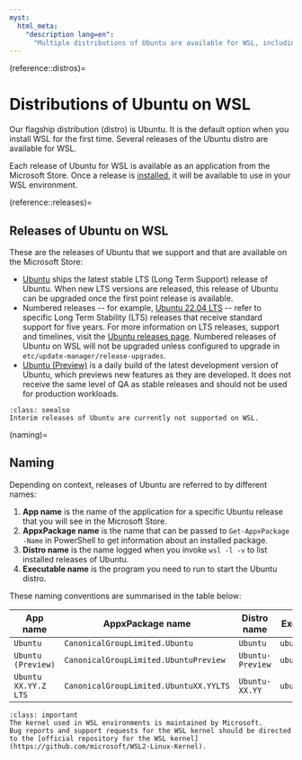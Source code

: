 ```yaml
---
myst:
  html_meta:
    "description lang=en":
      "Multiple distributions of Ubuntu are available for WSL, including the latest Ubuntu LTS release and the latest development version which previews new features."
---
```


(reference::distros)=
# Distributions of Ubuntu on WSL

Our flagship distribution (distro) is Ubuntu. It is the default option when you install WSL for the first time. Several releases of the Ubuntu distro are available for WSL.

Each release of Ubuntu for WSL is available as an application from the Microsoft Store. Once a release is [installed](https://documentation.ubuntu.com/wsl/en/latest/howto/install-ubuntu-wsl2/#method-1-microsoft-store-application), it will be available to use in your WSL environment.

(reference::releases)=
## Releases of Ubuntu on WSL

These are the releases of Ubuntu that we support and that are available on the Microsoft Store:

- [Ubuntu](https://apps.microsoft.com/detail/9PDXGNCFSCZV?hl=en-us&gl=US) ships the latest stable LTS (Long Term Support) release of Ubuntu. When new LTS versions are released, this release of Ubuntu can be upgraded once the first point release is available.
- Numbered releases -- for example, [Ubuntu 22.04 LTS](https://apps.microsoft.com/detail/9PN20MSR04DW?hl=en-us&gl=US) -- refer to specific Long Term Stability (LTS) releases that receive standard support for five years. For more information on LTS releases, support and timelines, visit the [Ubuntu releases page](https://wiki.ubuntu.com/Releases). Numbered releases of Ubuntu on WSL will not be upgraded unless configured to upgrade in `etc/update-manager/release-upgrades`.
- [Ubuntu (Preview)](https://apps.microsoft.com/detail/9P7BDVKVNXZ6?hl=en-us&gl=US) is a daily build of the latest development version of Ubuntu, which previews new features as they are developed. It does not receive the same level of QA as stable releases and should not be used for production workloads.

```{admonition} Interim releases
:class: seealso
Interim releases of Ubuntu are currently not supported on WSL.
```

(naming)=
## Naming

Depending on context, releases of Ubuntu are referred to by different names: 

1. **App name** is the name of the application for a specific Ubuntu release that you will see in the Microsoft Store.
2. **AppxPackage name** is the name that can be passed to `Get-AppxPackage -Name` in PowerShell to get information about an installed package.
3. **Distro name** is the name logged when you invoke `wsl -l -v` to list installed releases of Ubuntu.
4. **Executable name** is the program you need to run to start the Ubuntu distro.

These naming conventions are summarised in the table below:

| App name             | AppxPackage name                       | Distro name      | Executable name     |
| -------------------- | -------------------------------------- | ---------------- | ------------------- |
| `Ubuntu`             | `CanonicalGroupLimited.Ubuntu`         | `Ubuntu`         | `ubuntu.exe`        |
| `Ubuntu (Preview)`   | `CanonicalGroupLimited.UbuntuPreview`  | `Ubuntu-Preview` | `ubuntupreview.exe` |
| `Ubuntu XX.YY.Z LTS` | `CanonicalGroupLimited.UbuntuXX.YYLTS` | `Ubuntu-XX.YY`   | `ubuntuXXYY.exe`    |

```{admonition} The WSL kernel
:class: important
The kernel used in WSL environments is maintained by Microsoft.
Bug reports and support requests for the WSL kernel should be directed to the [official repository for the WSL kernel](https://github.com/microsoft/WSL2-Linux-Kernel).
```
